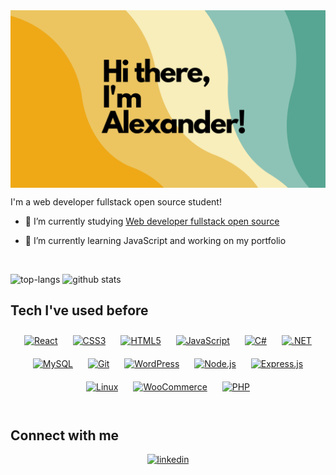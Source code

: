 
  
  <img src="https://github.com/AlexanderWiklow/AlexanderWiklow/blob/main/Your%20paragraph%20text.png" align="center">

I'm a web developer fullstack open source student!  
  

- 🔭 I’m currently studying [Web developer fullstack open source](https://nackademin.se/utbildningar/webbutvecklare-fullstack-open-source/)  
  

- 🌱 I’m currently learning JavaScript and working on my portfolio  
  

<br/>  

![top-langs](https://github-readme-stats.vercel.app/api/top-langs?username=alexanderwiklow&show_icons=true&theme=gruvbox)
![github stats](https://github-readme-stats.vercel.app/api?username=alexanderwiklow&show_icons=true&theme=gruvbox)


## Tech I've used before
<!-- <table><tr><td valign="top" width="33%"> -->

<div align="center">  
<a href="https://reactjs.org/" target="_blank"><img style="margin: 10px" src="https://profilinator.rishav.dev/skills-assets/react-original-wordmark.svg" alt="React" height="50" /></a>  
<a href="https://www.w3schools.com/css/" target="_blank"><img style="margin: 10px" src="https://profilinator.rishav.dev/skills-assets/css3-original-wordmark.svg" alt="CSS3" height="50" /></a>  
<a href="https://en.wikipedia.org/wiki/HTML5" target="_blank"><img style="margin: 10px" src="https://profilinator.rishav.dev/skills-assets/html5-original-wordmark.svg" alt="HTML5" height="50" /></a>  
<a href="https://www.javascript.com/" target="_blank"><img style="margin: 10px" src="https://profilinator.rishav.dev/skills-assets/javascript-original.svg" alt="JavaScript" height="50" /></a>  
<a href="https://docs.microsoft.com/en-us/dotnet/csharp/" target="_blank"><img style="margin: 10px" src="https://profilinator.rishav.dev/skills-assets/csharp-original.svg" alt="C#" height="50" /></a>  
<a href="https://dotnet.microsoft.com/download/dotnet-framework" target="_blank"><img style="margin: 10px" src="https://profilinator.rishav.dev/skills-assets/dot-net-original-wordmark.svg" alt=".NET" height="50" /></a>  
<a href="https://www.mysql.com/" target="_blank"><img style="margin: 10px" src="https://profilinator.rishav.dev/skills-assets/mysql-original-wordmark.svg" alt="MySQL" height="50" /></a>  
<a href="https://github.com/" target="_blank"><img style="margin: 10px" src="https://profilinator.rishav.dev/skills-assets/git-scm-icon.svg" alt="Git" height="50" /></a>  
<a href="https://wordpress.com/" target="_blank"><img style="margin: 10px" src="https://profilinator.rishav.dev/skills-assets/wordpress.png" alt="WordPress" height="50" /></a>  
<a href="https://nodejs.org/" target="_blank"><img style="margin: 10px" src="https://profilinator.rishav.dev/skills-assets/nodejs-original-wordmark.svg" alt="Node.js" height="50" /></a>  
<a href="https://expressjs.com/" target="_blank"><img style="margin: 10px" src="https://profilinator.rishav.dev/skills-assets/express-original-wordmark.svg" alt="Express.js" height="50" /></a>  
<a href="https://www.linux.org/" target="_blank"><img style="margin: 10px" src="https://profilinator.rishav.dev/skills-assets/linux-original.svg" alt="Linux" height="50" /></a>  
<a href="https://woocommerce.com/" target="_blank"><img style="margin: 10px" src="https://profilinator.rishav.dev/skills-assets/woocommerce.png" alt="WooCommerce" height="50" /></a>
  <a href="https://www.php.net/" target="_blank"><img style="margin: 10px" src="https://profilinator.rishav.dev/skills-assets/php-original.svg" alt="PHP" height="50" /></a> 
</div>

<!--
</td><td valign="top" width="33%">



</td><td valign="top" width="33%"> 
</td></tr></table>   -->

<br/>  


## Connect with me  
 <div align="center">
<!--<a href="https://github.com/AlexanderWiklow" target="_blank">
<img src=https://img.shields.io/badge/github-%2324292e.svg?&style=for-the-badge&logo=github&logoColor=white alt=github style="margin-bottom: 5px;" />
</a> -->
<a href="https://linkedin.com/in/www.linkedin.com/in/awiklöw" target="_blank">
<img src=https://img.shields.io/badge/linkedin-%231E77B5.svg?&style=for-the-badge&logo=linkedin&logoColor=white alt=linkedin style="margin-bottom: 5px;" />
</a>  
</div>





<!-- <img src="https://github.com/AlexanderWiklow/AlexanderWiklow/blob/main/Water%20(1).png" />

### Hi there 👋
<h2> - 🔭 I’m currently working on my portfolio website! <br>
- 🌱 I’m currently a student studying to become a full stack web developer: </h2>



Web developer full stack open source gives you a broad programming competence in both backend and frontend. You will be able to develop interactive web applications in, among other things, NodeJS, PHP and JavaScript for complex environments with regard to performance and large data sets. You will also be able to develop modern applications using HTML, CSS and various JavaScript libraries. Web developer full stack open source gives you knowledge about the specific development environments, programming languages ​​and guidelines that the web demands today.

<h2></h2>
<h2>- 👯 I’m looking to collaborate on anything!</h2>



<h2>In the past i have been studying and building pages and apps with these technologies: <br></h2> 

<img src="https://img.shields.io/badge/C%23-239120?style=for-the-badge&logo=c-sharp&logoColor=white" /> <img src="https://img.shields.io/badge/Node.js-43853D?style=for-the-badge&logo=node.js&logoColor=white" /> <img src="https://img.shields.io/badge/HTML5-E34F26?style=for-the-badge&logo=html5&logoColor=white" /> <img src="https://img.shields.io/badge/CSS3-1572B6?style=for-the-badge&logo=css3&logoColor=white" /> <img src="https://img.shields.io/badge/Express.js-404D59?style=for-the-badge" /> <img src="https://img.shields.io/badge/React-20232A?style=for-the-badge&logo=react&logoColor=61DAFB" /> <img src="https://img.shields.io/badge/Netlify-00C7B7?style=for-the-badge&logo=netlify&logoColor=white" /> <img src="https://img.shields.io/badge/Microsoft_Excel-217346?style=for-the-badge&logo=microsoft-excel&logoColor=white" /> <img src="https://img.shields.io/badge/MySQL-005C84?style=for-the-badge&logo=mysql&logoColor=white" /> <img src="https://img.shields.io/badge/Visual_Studio_Code-0078D4?style=for-the-badge&logo=visual%20studio%20code&logoColor=white" /> 




<h2>Connect with me: <br></h2>
    <a href="https://www.linkedin.com/in/awiklöw
"><img src="https://img.shields.io/badge/LinkedIn-0077B5?style=for-the-badge&logo=linkedin&logoColor=white"/> </a>

<a href = "mailto: a.wiklow@gmail.com"><img src="https://img.shields.io/badge/Gmail-D14836?style=for-the-badge&logo=gmail&logoColor=white"/> a.wiklow@gmail.com</a>


<h2></h2>
<h2>Workspace Setup: </h2> <br>
- :computer:	
<img src="https://img.shields.io/badge/Linux-FCC624?style=for-the-badge&logo=linux&logoColor=black"/>
<img src="https://img.shields.io/badge/Ubuntu-E95420?style=for-the-badge&logo=ubuntu&logoColor=white" />

<h2>- :desktop_computer:	 </h2>

<img src="https://img.shields.io/badge/Windows-0078D6?style=for-the-badge&logo=windows&logoColor=white" /> 


- 🤔 I’m looking for help with 
- 💬 Ask me about 
- 📫 How to reach me: ...
- 😄 Pronouns: ...
- ⚡ Fun fact: ...

seedling I’m currently learning React and Vue

mailbox How to reach me: Email marialovgren86@hotmail.com & Portfolio https://marialovgren.github.io

zap Fun fact: I love knitting

What I have learned so far:
HTML
CSS
Bootstrap
vanilla JavaScript
Adobe Creative Cloud (Photoshop, Illustrator and XD)
git and GitHub
Figma
Node JS
Express
REST API
MongoDB
MySQL
What I will have learned by June 2022:
React
APIs
Agile methodologies
Connect with me:
www.linkedin.com/in/maria-lovgren1986

Languages and Tools:

currently 





![github](https://img.shields.io/badge/GitHub-000000?style=for-the-badge&logo=GitHub&logoColor=white)



<a href="https://www.w3schools.com"> <img src="https://user-images.githubusercontent.com/17318759/186962119-1c06a2f5-6d0d-4053-b175-c52ef1081527.svg" width="40" height="40"/></a>

<a href="https://www.w3schools.com"> <img src="https://user-images.githubusercontent.com/17318759/186964460-c706b9b3-746f-465c-84f6-8ad2d3afaf60.svg" width="40" height="40"/></a>

<a href="https://www.w3schools.com"> <img src="https://user-images.githubusercontent.com/17318759/186964520-e64bb512-c798-4743-949b-03ff83e5d2a1.svg" width="40" height="40"/></a>

<a href="https://www.w3schools.com"> <img src="https://user-images.githubusercontent.com/17318759/186964536-b6fc6aa1-5f2b-4da9-9578-6cf1ceab6b06.svg" width="40" height="40"/></a>

<a href="https://www.w3schools.com"> <img src="https://user-images.githubusercontent.com/17318759/186964543-f5236b04-02d8-4cd0-9a0a-1131d91230f3.svg" width="40" height="40"/></a>

<a href="https://www.w3schools.com"> <img src="https://user-images.githubusercontent.com/17318759/186962119-1c06a2f5-6d0d-4053-b175-c52ef1081527.svg" width="40" height="40"/></a>

<a href="https://www.w3schools.com"> <img src="https://user-images.githubusercontent.com/17318759/186964560-0ca8f427-317d-4520-9107-6a6979e46df5.svg" width="40" height="40"/></a>

<a href="https://www.w3schools.com"> <img src="https://user-images.githubusercontent.com/17318759/186964532-ca2d9849-45dd-46d9-9587-4e0f89a0e849.svg" width="40" height="40"/></a>

<img src="https://img.shields.io/badge/Gmail-00AFF0?style=for-the-badge&logo=gmail&logoColor=white" />

 <img src="https://img.shields.io/badge/Android-3DDC84?style=for-the-badge&logo=android&logoColor=white" /> 

 <img src="https://img.shields.io/badge/PHP-777BB4?style=for-the-badge&logo=php&logoColor=white" /> 

<img src="https://img.shields.io/badge/Nintendo_Switch-E60012?style=for-the-badge&logo=nintendo-switch&logoColor=white" /> 

<img src="https://img.shields.io/badge/Stadia-CD2640?style=for-the-badge&logo=stadia&logoColor=white" /> 

<img src="https://img.shields.io/badge/Steam-000000?style=for-the-badge&logo=steam&logoColor=white" /> 

 <img src="https://img.shields.io/badge/HTML-239120?style=for-the-badge&logo=html5&logoColor=white" /> 
 
 <img src="https://img.shields.io/badge/CSS-239120?&style=for-the-badge&logo=css3&logoColor=white" /> 
 
 <img src="https://img.shields.io/badge/JavaScript-F7DF1E?style=for-the-badge&logo=javascript&logoColor=black" /> 
 
 
 <img src="https://img.shields.io/badge/C%23-239120?style=for-the-badge&logo=c-sharp&logoColor=white" /> <img src="https://img.shields.io/badge/Node.js-43853D?style=for-the-badge&logo=node.js&logoColor=white" /> <img src="https://img.shields.io/badge/HTML5-E34F26?style=for-the-badge&logo=html5&logoColor=white" /> <img src="https://img.shields.io/badge/CSS3-1572B6?style=for-the-badge&logo=css3&logoColor=white" /> <img src="https://img.shields.io/badge/Express.js-404D59?style=for-the-badge" /> <img src="https://img.shields.io/badge/React-20232A?style=for-the-badge&logo=react&logoColor=61DAFB" /> <img src="https://img.shields.io/badge/Netlify-00C7B7?style=for-the-badge&logo=netlify&logoColor=white" /> <img src="https://img.shields.io/badge/Microsoft_Excel-217346?style=for-the-badge&logo=microsoft-excel&logoColor=white" /> <img src="https://img.shields.io/badge/MySQL-005C84?style=for-the-badge&logo=mysql&logoColor=white" /> <img src="https://img.shields.io/badge/Visual_Studio_Code-0078D4?style=for-the-badge&logo=visual%20studio%20code&logoColor=white" /> 



<img src="" />  -->



















